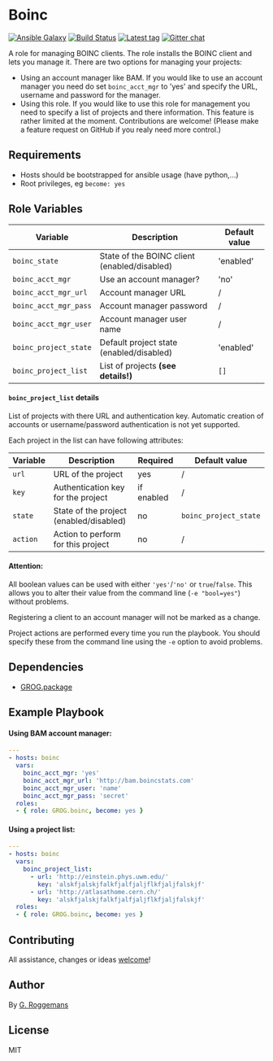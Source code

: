 # Boinc

[![Ansible Galaxy][galaxy_image]][galaxy_link]
[![Build Status][travis_image]][travis_link]
[![Latest tag][tag_image]][tag_url]
[![Gitter chat][gitter_image]][gitter_url]

A role for managing BOINC clients. The role installs the BOINC client and lets
you manage it. There are two options for managing your projects:

- Using an account manager like BAM.
    If you would like to use an account manager you need do set
    `boinc_acct_mgr` to 'yes' and specify the URL, username and password for
    the manager.
- Using this role.
    If you would like to use this role for management you need to specify a
    list of projects and there information.
    This feature is rather limited at the moment. Contributions are welcome!
    (Please make a feature request on GitHub if you realy need more control.)

## Requirements

- Hosts should be bootstrapped for ansible usage (have python,...)
- Root privileges, eg `become: yes`

## Role Variables

| Variable | Description | Default value |
|----------|-------------|---------------|
| `boinc_state` | State of the BOINC client (enabled/disabled) | 'enabled' |
| `boinc_acct_mgr` | Use an account manager? | 'no' |
| `boinc_acct_mgr_url` | Account manager URL | / |
| `boinc_acct_mgr_pass` | Account manager password | / |
| `boinc_acct_mgr_user` | Account manager user name | / |
| `boinc_project_state` | Default project state (enabled/disabled) | 'enabled' |
| `boinc_project_list` | List of projects **(see details!)** | `[]` |

#### `boinc_project_list` details

List of projects with there URL and authentication key. Automatic creation of
accounts or username/password authentication is not yet supported.

Each project in the list can have following attributes:

| Variable | Description | Required | Default value |
|----------|-------------|----------|---------------|
| `url` | URL of the project | yes | / |
| `key` | Authentication key for the project | if enabled | / |
| `state` | State of the project (enabled/disabled) | no | `boinc_project_state` |
| `action` | Action to perform for this project | no | / |

#### Attention:
All boolean values can be used with either `'yes'`/`'no'` or `true`/`false`.
This allows you to alter their value from the command line (`-e "bool=yes"`)
without problems.

Registering a client to an account manager will not be marked as a change.

Project actions are performed every time you run the playbook. You should specify
these from the command line using the `-e` option to avoid problems.

## Dependencies

- [GROG.package][grog.package]

## Example Playbook

#### Using BAM account manager:

```yaml
---
- hosts: boinc
  vars:
    boinc_acct_mgr: 'yes'
    boinc_acct_mgr_url: 'http://bam.boincstats.com'
    boinc_acct_mgr_user: 'name'
    boinc_acct_mgr_pass: 'secret'
  roles:
  - { role: GROG.boinc, become: yes }
```

#### Using a project list:

```yaml
---
- hosts: boinc
  vars:
    boinc_project_list:
      - url: 'http://einstein.phys.uwm.edu/'
        key: 'alskfjalskjfalkfjalfjaljflkfjaljfalskjf'
      - url: 'http://atlasathome.cern.ch/'
        key: 'alskfjalskjfalkfjalfjaljflkfjaljfalskjf'
  roles:
  - { role: GROG.boinc, become: yes }
```

## Contributing
All assistance, changes or ideas [welcome][issues]!

## Author
By [G. Roggemans][groggemans]

## License
MIT

[galaxy_image]:         https://img.shields.io/badge/galaxy-GROG.boinc-660198.svg?style=flat
[galaxy_link]:          https://galaxy.ansible.com/GROG/boinc
[travis_image]:         https://travis-ci.org/GROG/ansible-role-boinc.svg?branch=master
[travis_link]:          https://travis-ci.org/GROG/ansible-role-boinc
[tag_image]:            https://img.shields.io/github/tag/GROG/ansible-role-boinc.svg
[tag_url]:              https://github.com/GROG/ansible-role-boinc/tags
[gitter_image]:         https://badges.gitter.im/GROG/chat.svg
[gitter_url]:           https://gitter.im/GROG/chat

[grog.package]:         https://galaxy.ansible.com/GROG/package

[issues]:               https://github.com/GROG/ansible-role-boinc/issues
[groggemans]:           https://github.com/groggemans
